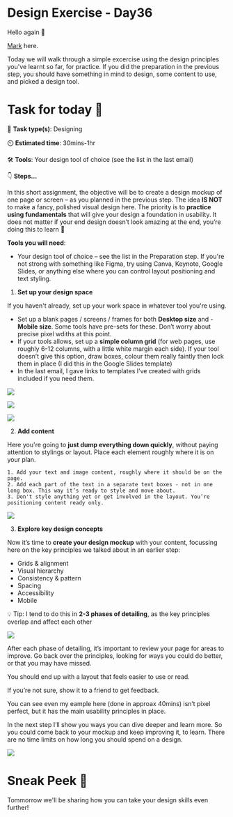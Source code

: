 # Design Exercise - Day36


Hello again 👋

[Mark]() here.

Today we will walk through a simple excercise using the design principles you've learnt so far, for practice. If you did the preparation in the previous step, you should have something in mind to design, some content to use, and picked a design tool.


# Task for today 🚀

📝 **Task type(s)**: Designing

⏲️ **Estimated time**: 30mins-1hr

🛠️ **Tools**: Your design tool of choice (see the list in the last email)

👇 **Steps...**

In this short assignment, the objective will be to create a design mockup of one page or screen – as you planned in the previous step. The idea **IS NOT** to make a fancy, polished visual design here. The priority is to **practice using fundamentals** that will give your design a foundation in usability. It does not matter if your end design doesn’t look amazing at the end, you’re doing this to learn 🙂

**Tools you will need**:

- Your design tool of choice – see the list in the Preparation step. If you're not strong with something like Figma, try using Canva, Keynote, Google Slides, or anything else where you can control layout positioning and text styling.
  
1. **Set up your design space**

If you haven't already, set up your work space in whatever tool you're using.

- Set up a blank pages / screens / frames for both **Desktop size** and - **Mobile size**. Some tools have pre-sets for these. Don’t worry about precise pixel wdiths at this point.
- If your tools allows, set up a **simple column grid** (for web pages, use roughly 6-12 columns, with a little white margin each side). If your tool doesn’t give this option, draw boxes, colour them really faintly then lock them in place (I did this in the Google Slides template)
- In the last email, I gave links to templates I’ve created with grids included if you need them.

![](https://ci5.googleusercontent.com/proxy/uMh5-qk0VE-GfA1eP3WHh3L1vgutycU0pgTDo0rEjmRfDSsH88opfPNOBtIBTrLbbQLgLtcFA8mdsicHlEYuf70AeMNpJTXwwipKvmSBOV-k_HDUu7028sDBED2XupaCo1uCOePOXFaWesfPDVo=s0-d-e1-ft#https://bucket.mlcdn.com/a/2070/2070180/images/ce1d3fe9cee232b1ad8fb1bf8037aae9952335cb.png)

![](https://ci4.googleusercontent.com/proxy/hAfQRa7aAeo8u_LEJakkCTfJXySB5zAjPijDGF8P2BmO3_-OsytjilBq2r9rruu3Hckf616uQH9WTDlH6_YzVKuLzlnB4CKP1sFE6wHdJweq2jKVA2J-VYy4xIRQ0nDI1--LCbW7jsE6ODgcAUS_-ZMVZCPYJbSp5n9lhl6QoVuBvGIxZGIdUnY-_mOaXxjkLBBsullyK6LYlTmT=s0-d-e1-ft#https://bucket.mlcdn.com/a/2070/2070180/images/30e6d6a990bc9db21aeffaf50428ed26ab0ad9df.png/efbea5681776a7a70d0e19640bc2df483b13ac84.png)

![](https://ci5.googleusercontent.com/proxy/6FsNLnW9QkQcMiux5VbRyXY1SpV64e5KsTw9LpW9BXxQ31lxuO-XLSEtfco2dn_3ikIGt5NNyGbb0pJWts4K6paEjymE9dxdNi6HPyMKVe0c-cWbaZo8lFzhfgtFq-yDLNMs4Ry91qLLk7wUvWdQ1t4sorDf3tzVylk1kPkC4FRs53_aBWTXS3JHJvcYTD04WHo-fWlENqVvjZE2=s0-d-e1-ft#https://bucket.mlcdn.com/a/2070/2070180/images/c19a24038652941f4964c99cb1a5df03742fa20b.png/5e60333160331c87d1e8c9d64f3f98b5b8f2d50d.png)


2. **Add content**

Here you're going to **just dump everything down quickly**, without paying attention to stylings or layout. Place each element roughly where it is on your plan.

    1. Add your text and image content, roughly where it should be on the page.
    2. Add each part of the text in a separate text boxes - not in one long box. This way it’s ready to style and move about.
    3. Don't style anything yet or get involved in the layout. You’re positioning content ready only.



![](https://ci5.googleusercontent.com/proxy/IAGF4z-HoD-xtBuvAUzAGTsVa61R57-Gv7YWQCUZKkPZBLx0_NIwvA3jZuDnyQ-X58GDHduEgVWgPhmXRSJ21cXnwTJbqMuIvna0pTDKO6GQJJ-kkR_LeqfAZB_d05oQ9whZvmpSHwk8NsUYaGk=s0-d-e1-ft#https://bucket.mlcdn.com/a/2070/2070180/images/36350f83a53d1caccd86fef5e67bc6c329e25f7e.png)


3. **Explore key design concepts**

Now it’s time to **create your design mockup** with your content, focussing here on the key principles we talked about in an earlier step:

- Grids & alignment
- Visual hierarchy
- Consistency & pattern
- Spacing
- Accessibility
- Mobile


💡 Tip: I tend to do this in **2-3 phases of detailing**, as the key principles overlap and affect each other

![](https://ci3.googleusercontent.com/proxy/UAijHUYO0yvcpxgk5jZwSOng7GqH-noylXqntxtJBy-46U8jawjEJ460BsBDDqBljOR1TyJFRuGpT85Qx-M24x8q9y0DBx68YI7oXCdvfCKzKmxVSpAfnAaRHBjJrjpIMOUWfTY1nRLNASlVs5I=s0-d-e1-ft#https://bucket.mlcdn.com/a/2070/2070180/images/53e9984cc14823504cb358e62a1db2c467fcc4db.png)


After each phase of detailing, it’s important to review your page for areas to improve. Go back over the principles, looking for ways you could do better, or that you may have missed.

You should end up with a layout that feels easier to use or read.

If you’re not sure, show it to a friend to get feedback.

You can see even my eample here (done in approax 40mins) isn’t pixel perfect, but it has the main usability principles in place.

In the next step I’ll show you ways you can dive deeper and learn more. So you could come back to your mockup and keep improving it, to learn. There are no time limits on how long you should spend on a design.

![](https://ci6.googleusercontent.com/proxy/734H-A0RFwyBvl9mCvh6t7K79hIZb_Dw4bWSzgFULKbhm6RuXcTnmjBC7ZxRYR0v4NQtVZUhUECSfNfpS6SWQPB1L6bTwtGZr_DO0AuuX29-3GZ7yeVcN33L4L_JUY4dlH_9BS0b8Hd0EWUCrd7pTaS7mY4kH4lj4QZ2udwZk6byt74ZB058BiN2r-b0Y-pKJqbPxS47UDDMMrng=s0-d-e1-ft#https://bucket.mlcdn.com/a/2070/2070180/images/fd7af8cf5a85ee3e0fae1fff54ec64b515c37651.png/95e84cee466ac02456b6d32ba4541c1729c58852.png)


# Sneak Peek 👀
Tommorrow we'll be sharing how you can take your design skills even further! 